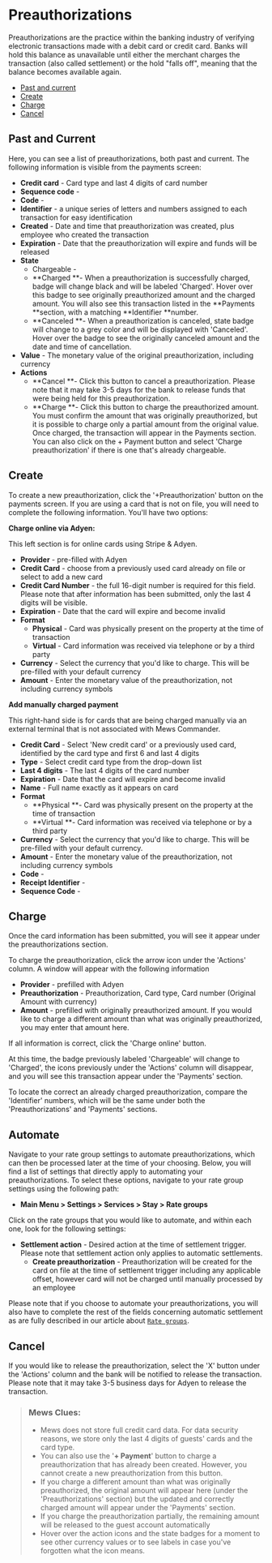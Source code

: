 # Preauthorizations

Preauthorizations are the practice within the banking industry of verifying electronic transactions made with a debit card or credit card. Banks will hold this balance as unavailable until either the merchant charges the transaction \(also called settlement\) or the hold "falls off", meaning that the balance becomes available again.

* [Past and current](preauthorizations.md#past-and-current)
* [Create](preauthorizations.md#create)
* [Charge](preauthorizations.md#charge)
* [Cancel](preauthorizations.md#cancel)

## Past and Current

Here, you can see a list of preauthorizations, both past and current. The following information is visible from the payments screen:

* **Credit card** - Card type and last 4 digits of card number
* **Sequence code** - 
* **Code** - 
* **Identifier** - a unique series of letters and numbers assigned to each transaction for easy identification
* **Created** - Date and time that preauthorization was created, plus employee who created the transaction
* **Expiration** - Date that the preauthorization will expire and funds will be released
* **State**
  * Chargeable - 
  * **Charged **- When a preauthorization is successfully charged, badge will change black and will be labeled 'Charged'. Hover over this badge to see originally preauthorized amount and the charged amount. You will also see this transaction listed in the **Payments **section, with a matching **Identifier **number. 
  * **Canceled **- When a preauthorization is canceled, state badge will change to a grey color and will be displayed with 'Canceled'. Hover over the badge to see the originally canceled amount and the date and time of cancellation. 
* **Value** - The monetary value of the original preauthorization, including currency
* **Actions**
  * **Cancel **- Click this button to cancel a preauthorization. Please note that it may take 3-5 days for the bank to release funds that were being held for this preauthorization. 
  * **Charge **- Click this button to charge the preauthorized amount. You must confirm the amount that was originally preauthorized, but it is possible to charge only a partial amount from the original value. Once charged, the transaction will appear in the Payments section. You can also click on the + Payment button and select 'Charge preauthorization' if there is one that's already chargeable. 

## Create

To create a new preauthorization, click the '+Preauthorization' button on the payments screen. If you are using a card that is not on file, you will need to complete the following information. You'll have two options:

**Charge online via Adyen:**

This left section is for online cards using Stripe & Adyen.

* **Provider** - pre-filled with Adyen
* **Credit Card** - choose from a previously used card already on file or select to add a new card
* **Credit Card Number** - the full 16-digit number is required for this field. Please note that after information has been submitted, only the last 4 digits will be visible.
* **Expiration** - Date that the card will expire and become invalid
* **Format**
  * **Physical** - Card was physically present on the property at the time of transaction
  * **Virtual** - Card information was received via telephone or by a third party
* **Currency** - Select the currency that you'd like to charge. This will be pre-filled with your default currency
* **Amount** - Enter the monetary value of the preauthorization, not including currency symbols

**Add manually charged payment**

This right-hand side is for cards that are being charged manually via an external terminal that is not associated with Mews Commander.

* **Credit Card** - Select 'New credit card' or a previously used card, identified by the card type and first 6 and last 4 digits
* **Type** - Select credit card type from the drop-down list
* **Last 4 digits** - The last 4 digits of the card number
* **Expiration** - Date that the card will expire and become invalid
* **Name** - Full name exactly as it appears on card
* **Format**
  * **Physical **- Card was physically present on the property at the time of transaction
  * **Virtual **- Card information was received via telephone or by a third party
* **Currency** - Select the currency that you'd like to charge. This will be pre-filled with your default currency.
* **Amount** - Enter the monetary value of the preauthorization, not including currency symbols
* **Code** - 
* **Receipt Identifier** - 
* **Sequence Code** - 

## Charge

Once the card information has been submitted, you will see it appear under the preauthorizations section.

To charge the preauthorization, click the arrow icon under the 'Actions' column. A window will appear with the following information

* **Provider** - prefilled with Adyen
* **Preauthorization** - Preauthorization, Card type, Card number \(Original Amount with currency\)
* **Amount** - prefilled with originally preauthorized amount. If you would like to charge a different amount than what was originally preauthorized, you may enter that amount here.

If all information is correct, click the 'Charge online' button.

At this time, the badge previously labeled 'Chargeable' will change to 'Charged', the icons previously under the 'Actions' column will disappear, and you will see this transaction appear under the 'Payments' section.

To locate the correct an already charged preauthorization, compare the 'Identifier' numbers, which will be the same under both the 'Preauthorizations' and 'Payments' sections.

## Automate

Navigate to your rate group settings to automate preauthorizations, which can then be processed later at the time of your choosing. Below, you will find a list of settings that directly apply to automating your preauthorizations. To select these options, navigate to your rate group settings using the following path:

* **Main Menu &gt; Settings &gt; Services &gt; Stay &gt; Rate groups**

Click on the rate groups that you would like to automate, and within each one, look for the following settings:

* **Settlement action** - Desired action at the time of settlement trigger. Please note that settlement action only applies to automatic settlements.
  * **Create preauthorization** - Preauthorization will be created for the card on file at the time of settlement trigger including any applicable offset, however card will not be charged until manually processed by an employee

Please note that if you choose to automate your preauthorizations, you will also have to complete the rest of the fields concerning automatic settlement as are fully described in our article about [`Rate groups`](../../../settings/sales-settings/services/stay-services/rate-groups/).

## Cancel

If you would like to release the preauthorization, select the 'X' button under the 'Actions' column and the bank will be notified to release the transaction. Please note that it may take 3-5 business days for Adyen to release the transaction.

> ### Mews Clues:
>
> * Mews does not store full credit card data. For data security reasons, we store only the last 4 digits of guests' cards and the card type.
> * You can also use the '**+ Payment**' button to charge a preauthorization that has already been created. However, you cannot create a new preauthorization from this button.
> * If you charge a different amount than what was originally preauthorized, the original amount will appear here \(under the 'Preauthorizations' section\) but the updated and correctly charged amount will appear under the 'Payments' section.
> * If you charge the preauthorization partially, the remaining amount will be released to the guest account automatically
> * Hover over the action icons and the state badges for a moment to see other currency values or to see labels in case you've forgotten what the icon means.

